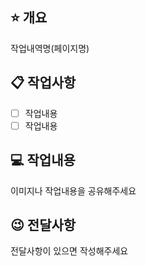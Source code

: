 ## ⭐ 개요

작업내역명(페이지명)

## 📋 작업사항

- [ ] 작업내용
- [ ] 작업내용

## 💻 작업내용

이미지나 작업내용을 공유해주세요

## 😉 전달사항

전달사항이 있으면 작성해주세요
